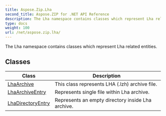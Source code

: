 ```yaml
---
title: Aspose.Zip.Lha
second_title: Aspose.ZIP for .NET API Reference
description: The Lha namespace contains classes which represent Lha related entities
type: docs
weight: 100
url: /net/aspose.zip.lha/
---
```

The Lha namespace contains classes which represent Lha related entities.

## Classes

| Class | Description |
| --- | --- |
| [LhaArchive](./lhaarchive/) | This class represents LHA (.lzh) archive file. |
| [LhaArchiveEntry](./lhaarchiveentry/) | Represents single file within Lha archive. |
| [LhaDirectoryEntry](./lhadirectoryentry/) | Represents an empty directory inside Lha archive. |


